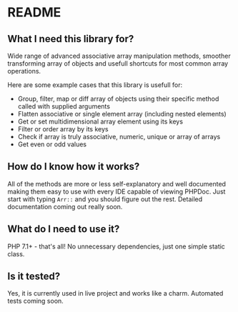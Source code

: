 # README
## What I need this library for?
Wide range of advanced associative array manipulation methods, smoother transforming array of objects and usefull shortcuts for most common array operations.

Here are some example cases that this library is usefull for:
- Group, filter, map or diff array of objects using their specific method called with supplied arguments  
- Flatten associative or single element array (including nested elements)
- Get or set multidimensional array element using its keys
- Filter or order array by its keys
- Check if array is truly associative, numeric, unique or array of arrays
- Get even or odd values

## How do I know how it works?
All of the methods are more or less self-explanatory and well documented making them easy to use with every IDE capable of viewing PHPDoc.
Just start with typing `Arr::` and you should figure out the rest.
Detailed documentation coming out really soon.

## What do I need to use it?
PHP 7.1+ - that's all! No unnecessary dependencies, just one simple static class.

## Is it tested?
Yes, it is currently used in live project and works like a charm. Automated tests coming soon.